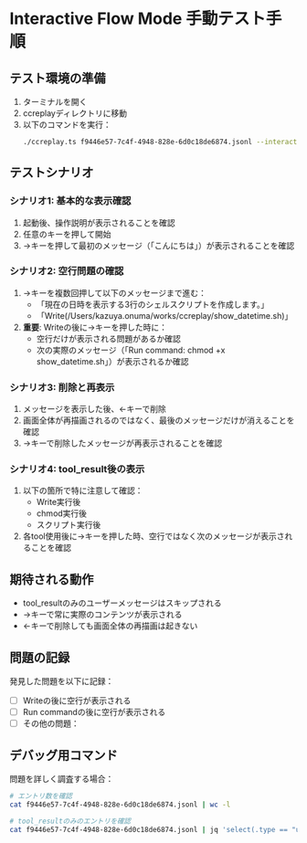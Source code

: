 # Interactive Flow Mode 手動テスト手順

## テスト環境の準備

1. ターミナルを開く
2. ccreplayディレクトリに移動
3. 以下のコマンドを実行：
   ```bash
   ./ccreplay.ts f9446e57-7c4f-4948-828e-6d0c18de6874.jsonl --interactive-flow
   ```

## テストシナリオ

### シナリオ1: 基本的な表示確認
1. 起動後、操作説明が表示されることを確認
2. 任意のキーを押して開始
3. →キーを押して最初のメッセージ（「こんにちは」）が表示されることを確認

### シナリオ2: 空行問題の確認
1. →キーを複数回押して以下のメッセージまで進む：
   - 「現在の日時を表示する3行のシェルスクリプトを作成します。」
   - 「Write(/Users/kazuya.onuma/works/ccreplay/show_datetime.sh)」
2. **重要**: Writeの後に→キーを押した時に：
   - 空行だけが表示される問題があるか確認
   - 次の実際のメッセージ（「Run command: chmod +x show_datetime.sh」）が表示されるか確認

### シナリオ3: 削除と再表示
1. メッセージを表示した後、←キーで削除
2. 画面全体が再描画されるのではなく、最後のメッセージだけが消えることを確認
3. →キーで削除したメッセージが再表示されることを確認

### シナリオ4: tool_result後の表示
1. 以下の箇所で特に注意して確認：
   - Write実行後
   - chmod実行後
   - スクリプト実行後
2. 各tool使用後に→キーを押した時、空行ではなく次のメッセージが表示されることを確認

## 期待される動作

- tool_resultのみのユーザーメッセージはスキップされる
- →キーで常に実際のコンテンツが表示される
- ←キーで削除しても画面全体の再描画は起きない

## 問題の記録

発見した問題を以下に記録：
- [ ] Writeの後に空行が表示される
- [ ] Run commandの後に空行が表示される
- [ ] その他の問題：

## デバッグ用コマンド

問題を詳しく調査する場合：
```bash
# エントリ数を確認
cat f9446e57-7c4f-4948-828e-6d0c18de6874.jsonl | wc -l

# tool_resultのみのエントリを確認
cat f9446e57-7c4f-4948-828e-6d0c18de6874.jsonl | jq 'select(.type == "user" and .message.content[0].type == "tool_result") | {uuid, parentUuid}'
```
